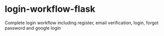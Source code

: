 # login-workflow-flask
Complete login workflow including register, email verification, login, forgot password and google login
